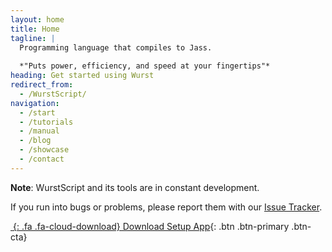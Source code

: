 ```yaml
---
layout: home
title: Home
tagline: |
  Programming language that compiles to Jass.
  
  *"Puts power, efficiency, and speed at your fingertips"*
heading: Get started using Wurst
redirect_from:
  - /WurstScript/
navigation:
  - /start
  - /tutorials
  - /manual
  - /blog
  - /showcase
  - /contact
---
```


**Note**: WurstScript and its tools are in constant development.

If you run into bugs or problems, please report them with our [Issue Tracker](https://github.com/wurstscript/WurstScript/issues/new).

<div class="cta-container">

[*&nbsp;*{: .fa .fa-cloud-download} Download Setup App](http://peeeq.de/hudson/job/Wurst/lastSuccessfulBuild/artifact/downloads/WurstSetup.jar){: .btn .btn-primary .btn-cta}

</div>
